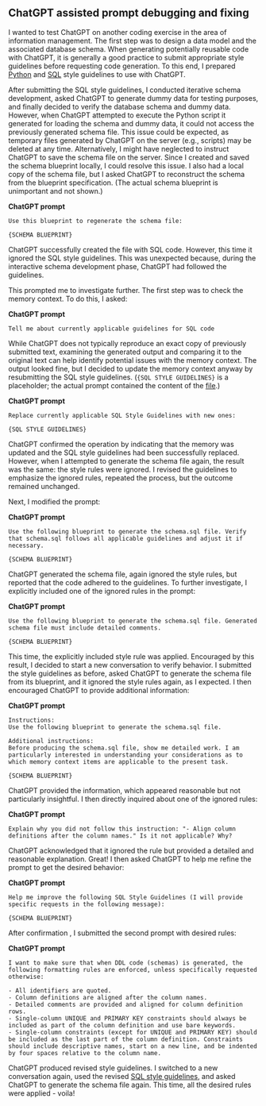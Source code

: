 ## ChatGPT assisted prompt debugging and fixing

I wanted to test ChatGPT on another coding exercise in the area of information management. The first step was to design a data model and the associated database schema. When generating potentially reusable code with ChatGPT, it is generally a good practice to submit appropriate style guidelines before requesting code generation. To this end, I prepared [Python][Python Style Guidelines] and [SQL][SQL Style Guidelines] style guidelines to use with ChatGPT. 

After submitting the SQL style guidelines, I conducted iterative schema development, asked ChatGPT to generate dummy data for testing purposes, and finally decided to verify the database schema and dummy data. However, when ChatGPT attempted to execute the Python script it generated for loading the schema and dummy data, it could not access the previously generated schema file. This issue could be expected, as temporary files generated by ChatGPT on the server (e.g., scripts) may be deleted at any time. Alternatively, I might have neglected to instruct ChatGPT to save the schema file on the server. Since I created and saved the schema blueprint locally, I could resolve this issue. I also had a local copy of the schema file, but I asked ChatGPT to reconstruct the schema from the blueprint specification. (The actual schema blueprint is unimportant and not shown.)

**ChatGPT prompt**

```
Use this blueprint to regenerate the schema file:

{SCHEMA BLUEPRINT}
```

ChatGPT successfully created the file with SQL code. However, this time it ignored the SQL style guidelines. This was unexpected because, during the interactive schema development phase, ChatGPT had followed the guidelines.

This prompted me to investigate further. The first step was to check the memory context. To do this, I asked:

**ChatGPT prompt**

```
Tell me about currently applicable guidelines for SQL code
```

While ChatGPT does not typically reproduce an exact copy of previously submitted text, examining the generated output and comparing it to the original text can help identify potential issues with the memory context. The output looked fine, but I decided to update the memory context anyway by resubmitting the SQL style guidelines. (`{SQL STYLE GUIDELINES}` is a placeholder; the actual prompt contained the content of the [file][defective-ddl].)

**ChatGPT prompt**

```
Replace currently applicable SQL Style Guidelines with new ones:

{SQL STYLE GUIDELINES}
```

ChatGPT confirmed the operation by indicating that the memory was updated and the SQL style guidelines had been successfully replaced. However, when I attempted to generate the schema file again, the result was the same: the style rules were ignored. I revised the guidelines to emphasize the ignored rules, repeated the process, but the outcome remained unchanged.

Next, I modified the prompt:

**ChatGPT prompt**

```
Use the following blueprint to generate the schema.sql file. Verify that schema.sql follows all applicable guidelines and adjust it if necessary.

{SCHEMA BLUEPRINT}
```

ChatGPT generated the schema file, again ignored the style rules, but reported that the code adhered to the guidelines. To further investigate, I explicitly included one of the ignored rules in the prompt:

**ChatGPT prompt**

```
Use the following blueprint to generate the schema.sql file. Generated schema file must include detailed comments.

{SCHEMA BLUEPRINT}
```

This time, the explicitly included style rule was applied. Encouraged by this result, I decided to start a new conversation to verify behavior. I submitted the style guidelines as before, asked ChatGPT to generate the schema file from its blueprint, and it ignored the style rules again, as I expected. I then encouraged ChatGPT to provide additional information:

**ChatGPT prompt**

```
Instructions:
Use the following blueprint to generate the schema.sql file.

Additional instructions:
Before producing the schema.sql file, show me detailed work. I am particularly interested in understanding your considerations as to which memory context items are applicable to the present task.

{SCHEMA BLUEPRINT}
```

ChatGPT provided the information, which appeared reasonable but not particularly insightful. I then directly inquired about one of the ignored rules:

**ChatGPT prompt**

```
Explain why you did not follow this instruction: "- Align column definitions after the column names." Is it not applicable? Why?
```

ChatGPT acknowledged that it ignored the rule but provided a detailed and reasonable explanation. Great! I then asked ChatGPT to help me refine the prompt to get the desired behavior:

**ChatGPT prompt**

```
Help me improve the following SQL Style Guidelines (I will provide specific requests in the following message):

{SCHEMA BLUEPRINT}
```

After confirmation , I submitted the second prompt with desired rules:

**ChatGPT prompt**

```
I want to make sure that when DDL code (schemas) is generated, the following formatting rules are enforced, unless specifically requested otherwise:

- All identifiers are quoted.
- Column definitions are aligned after the column names.
- Detailed comments are provided and aligned for column definition rows.
- Single-column UNIQUE and PRIMARY KEY constraints should always be included as part of the column definition and use bare keywords.
- Single-column constraints (except for UNIQUE and PRIMARY KEY) should be included as the last part of the column definition. Constraints should include descriptive names, start on a new line, and be indented by four spaces relative to the column name.
```

ChatGPT produced revised style guidelines. I switched to a new conversation again, used the revised [SQL style guidelines][SQL Style Guidelines], and asked ChatGPT to generate the schema file again. This time, all the desired rules were applied - voila!

<!-- References -->

[Python Style Guidelines]: https://github.com/pchemguy/ChatGPTExploratoryPrompting/blob/main/Code/Python/PythonStyleGuidelines.md
[SQL Style Guidelines]: https://github.com/pchemguy/ChatGPTExploratoryPrompting/blob/main/Code/SQL/SQLStyleGuidelines.md
[defective-ddl]: https://github.com/pchemguy/ChatGPTExploratoryPrompting/blob/defective-ddl/Code/SQL/SQLStyleGuidelines.md